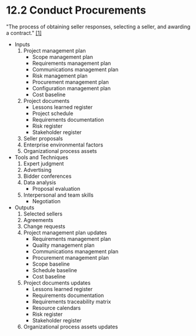 # 12.2 Conduct Procurements

"The process of obtaining seller responses, selecting a seller, and awarding a
contract." [[1]](../../home.md#references)

- Inputs
  1. Project management plan
     - Scope management plan
     - Requirements management plan
     - Communications management plan
     - Risk management plan
     - Procurement management plan
     - Configuration management plan
     - Cost baseline
  2. Project documents
     - Lessons learned register
     - Project schedule
     - Requirements documentation
     - Risk register
     - Stakeholder register
  3. Seller proposals
  4. Enterprise environmental factors
  5. Organizational process assets
- Tools and Techniques
  1. Expert judgment
  2. Advertising
  3. Bidder conferences
  4. Data analysis
     - Proposal evaluation
  5. Interpersonal and team skills
     - Negotiation
- Outputs
  1. Selected sellers
  2. Agreements
  3. Change requests
  4. Project management plan updates
     - Requirements management plan
     - Quality management plan
     - Communications management plan
     - Procurement management plan
     - Scope baseline
     - Schedule baseline
     - Cost baseline
  5. Project documents updates
     - Lessons learned register
     - Requirements documentation
     - Requirements traceability matrix
     - Resource calendars
     - Risk register
     - Stakeholder register
  6. Organizational process assets updates
